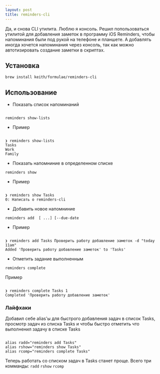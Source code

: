```yaml
---
layout: post
title: reminders-cli
---
```

Да, и снова CLI утилита. Люблю я консоль. Решил попользоваться утилитой для добавления заметок в программу iOS Reminders, чтобы напоминания были под рукой на телефоне и планшете. А добавлять иногда хочется напоминания через консоль, так как можно автотизировать создание заметки в скриптах.

## Установка
<code>brew install keith/formulae/reminders-cli</code>

## Использование

- Показать список напоминаний

<code>
reminders show-lists
</code>

- Пример

<code>
❯ reminders show-lists
Tasks
Work
Family
</code>

- Показать напомниние в определенном списке

<code>reminders show <list-name></code>

- Пример

<code>
❯ reminders show Tasks
0: Написать о reminders-cli
</code>

- Добавить новое напомниние 

<code>reminders add <list-name> [<reminder> ...] [--due-date <due-date></code>

- Пример

<code>
❯ reminders add Tasks Проверить работу добавление заметок -d "today 11am"
Added 'Проверить работу добавление заметок' to 'Tasks'
</code>

- Отметить задание выполненным

<code>reminders complete <list-name> <index></code>

Пример

<code>
❯ reminders complete Tasks 1
Completed 'Проверить работу добавление заметок'
</code>

### Лайфхаки

Добавил себе alias'ы для быстрого добавления задач в список Tasks, просмотр задач из списка Tasks и чтобы быстро отметить что выполненил задачу в списке Tasks

<code>
alias radd="reminders add Tasks"
alias rshow="reminders show Tasks"
alias rcomp="reminders complete Tasks"
</code>

Теперь работать со списком задач в Tasks станет проще. Всего три комманды: <code>radd</code> <code>rshow</code> <code>rcomp</code>
